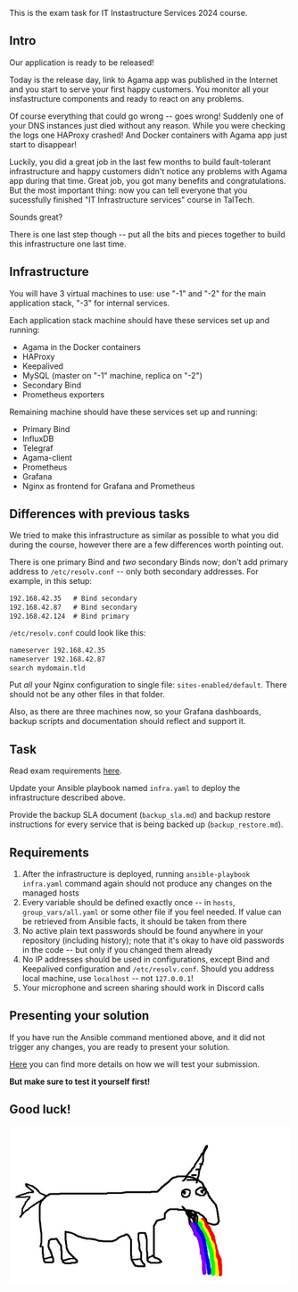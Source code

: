 This is the exam task for IT Instastructure Services 2024 course.

Intro
-----

Our application is ready to be released!

Today is the release day, link to Agama app was published in the Internet and
you start to serve your first happy customers. You monitor all your
insfastructure components and ready to react on any problems.

Of course everything that could go wrong -- goes wrong! Suddenly one of your DNS
instances just died without any reason. While you were checking the logs one
HAProxy crashed! And Docker containers with Agama app just start to disappear!

Luckily, you did a great job in the last few months to build fault-tolerant
infrastructure and happy customers didn't notice any problems with Agama app
during that time. Great job, you got many benefits and congratulations. But the
most important thing: now you can tell everyone that you sucessfully finished
"IT Infrastructure services" course in TalTech.

Sounds great?

There is one last step though -- put all the bits and pieces together to build
this infrastructure one last time.


Infrastructure
--------------

You will have 3 virtual machines to use: use "-1" and "-2" for the
main application stack, "-3" for internal services.

Each application stack machine should have these services set up and running:
 - Agama in the Docker containers
 - HAProxy
 - Keepalived
 - MySQL (master on "-1" machine, replica on "-2")
 - Secondary Bind
 - Prometheus exporters

Remaining machine should have these services set up and running:
 - Primary Bind
 - InfluxDB
 - Telegraf
 - Agama-client
 - Prometheus
 - Grafana
 - Nginx as frontend for Grafana and Prometheus


Differences with previous tasks
-------------------------------

We tried to make this infrastructure as similar as possible to what you did
during the course, however there are a few differences worth pointing out.

There is one primary Bind and _two_ secondary Binds now; don't add primary
address to `/etc/resolv.conf` -- only both secondary addresses. For example, in this
setup:

	192.168.42.35   # Bind secondary
	192.168.42.87   # Bind secondary
	192.168.42.124  # Bind primary

`/etc/resolv.conf` could look like this:

	nameserver 192.168.42.35
	nameserver 192.168.42.87
	search mydomain.tld

Put _all_ your Nginx configuration to single file: `sites-enabled/default`. There should not be any other files in that folder.

Also, as there are three machines now, so your Grafana dashboards, backup
scripts and documentation should reflect and support it.


Task
----

Read exam requirements [here](./meta.md).

Update your Ansible playbook named `infra.yaml` to deploy the infrastructure
described above.

Provide the backup SLA document (`backup_sla.md`)
and backup restore instructions for every service that is being backed up
(`backup_restore.md`).


Requirements
------------

1. After the infrastructure is deployed, running `ansible-playbook infra.yaml`
   command again should not produce any changes on the managed hosts
2. Every variable should be defined exactly once -- in `hosts`,
   `group_vars/all.yaml` or some other file if you feel needed. If value can be retrieved from Ansible facts, it should be taken from there
3. No active plain text passwords should be found anywhere in your repository
   (including history); note that it's okay to have old passwords in the code
   -- but only if you changed them already
4. No IP addresses should be used in configurations, except Bind and Keepalived
   configuration and `/etc/resolv.conf`. Should you address local machine, use
   `localhost` -- not `127.0.0.1`!
5. Your microphone and screen sharing should work in Discord calls


Presenting your solution
------------------------

If you have run the Ansible command mentioned above, and it did not trigger any
changes, you are ready to present your solution.

[Here](./meta.md#Testing) you can find more details on how we will test your
submission.

**But make sure to test it yourself first!**


Good luck!
----------

![](./unicorn.jpeg)
